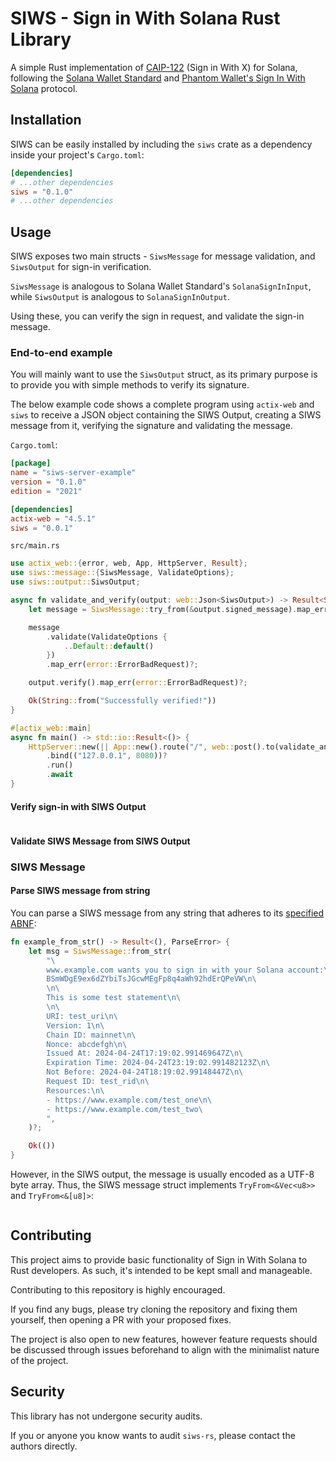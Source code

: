 # SIWS - Sign in With Solana Rust Library

A simple Rust implementation of [CAIP-122](https://github.com/ChainAgnostic/CAIPs/blob/main/CAIPs/caip-122.md) (Sign in With X) for Solana, following the [Solana Wallet Standard](https://github.com/anza-xyz/wallet-standard?tab=readme-ov-file) and [Phantom Wallet's Sign In With Solana](https://github.com/phantom/sign-in-with-solana) protocol.

## Installation

SIWS can be easily installed by including the `siws` crate as a dependency inside your project's `Cargo.toml`:

```toml
[dependencies]
# ...other dependencies
siws = "0.1.0"
# ...other dependencies
```

## Usage

SIWS exposes two main structs - `SiwsMessage` for message validation, and `SiwsOutput` for sign-in verification.

`SiwsMessage` is analogous to Solana Wallet Standard's `SolanaSignInInput`, while `SiwsOutput` is analogous to `SolanaSignInOutput`.

Using these, you can verify the sign in request, and validate the sign-in message.

### End-to-end example

You will mainly want to use the `SiwsOutput` struct, as its primary purpose is to provide you with simple methods to verify its signature.

The below example code shows a complete program using `actix-web` and `siws` to receive a JSON object containing the SIWS Output, creating a SIWS message from it, verifying the signature and validating the message.

`Cargo.toml`:
```toml filename="Cargo.toml"
[package]
name = "siws-server-example"
version = "0.1.0"
edition = "2021"

[dependencies]
actix-web = "4.5.1"
siws = "0.0.1"
```

`src/main.rs`
```rust filename="src/main.rs"
use actix_web::{error, web, App, HttpServer, Result};
use siws::message::{SiwsMessage, ValidateOptions};
use siws::output::SiwsOutput;

async fn validate_and_verify(output: web::Json<SiwsOutput>) -> Result<String> {
    let message = SiwsMessage::try_from(&output.signed_message).map_err(error::ErrorBadRequest)?;

    message
        .validate(ValidateOptions {
            ..Default::default()
        })
        .map_err(error::ErrorBadRequest)?;

    output.verify().map_err(error::ErrorBadRequest)?;

    Ok(String::from("Successfully verified!"))
}

#[actix_web::main]
async fn main() -> std::io::Result<()> {
    HttpServer::new(|| App::new().route("/", web::post().to(validate_and_verify)))
        .bind(("127.0.0.1", 8080))?
        .run()
        .await
}

```

#### Verify sign-in with SIWS Output


```rust

```

#### Validate SIWS Message from SIWS Output

### SIWS Message


#### Parse SIWS message from string

You can parse a SIWS message from any string that adheres to its [specified ABNF](https://github.com/phantom/sign-in-with-solana?tab=readme-ov-file#abnf-message-format):

```rust
fn example_from_str() -> Result<(), ParseError> {
    let msg = SiwsMessage::from_str(
        "\
        www.example.com wants you to sign in with your Solana account:\n\
        BSmWDgE9ex6dZYbiTsJGcwMEgFp8q4aWh92hdErQPeVW\n\
        \n\
        This is some test statement\n\
        \n\
        URI: test_uri\n\
        Version: 1\n\
        Chain ID: mainnet\n\
        Nonce: abcdefgh\n\
        Issued At: 2024-04-24T17:19:02.991469647Z\n\
        Expiration Time: 2024-04-24T23:19:02.991482123Z\n\
        Not Before: 2024-04-24T18:19:02.99148447Z\n\
        Request ID: test_rid\n\
        Resources:\n\
        - https://www.example.com/test_one\n\
        - https://www.example.com/test_two\
        ",
    )?;

    Ok(())
}
```

However, in the SIWS output, the message is usually encoded as a UTF-8 byte array. Thus, the SIWS message struct implements `TryFrom<&Vec<u8>>` and `TryFrom<&[u8]>`:
```rust

```

## Contributing

This project aims to provide basic functionality of Sign in With Solana to Rust developers. As such, it's intended to be kept small and manageable.

Contributing to this repository is highly encouraged. 

If you find any bugs, please try cloning the repository and fixing them yourself, then opening a PR with your proposed fixes.

The project is also open to new features, however feature requests should be discussed through issues beforehand to align with the minimalist nature of the project.

## Security

This library has not undergone security audits.

If you or anyone you know wants to audit `siws-rs`, please contact the authors directly.
